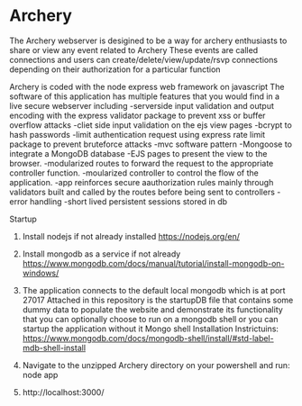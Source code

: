# Archery
The Archery webserver is desigined to be a way for archery enthusiasts to share or view any event related to Archery
These events are called connections and users can create/delete/view/update/rsvp connections depending on their authorization for a particular function

Archery is coded with the node express web framework on javascript
The software of this application has multiple features that you would find in a live secure webserver including
-serverside input validation and output encoding with the express validator package to prevent xss or buffer overflow attacks
-cliet side input validation on the ejs view pages
-bcrypt to hash passwords
-limit authentication request using express rate limit package to prevent bruteforce attacks
-mvc software pattern
-Mongoose to integrate a MongoDB database
-EJS pages to present the view to the browser.
-modularized routes to forward the request to the appropriate controller function.
-moularized controller to control the flow of the application.
-app reinforces secure aauthorization rules mainly through validators built and called by the routes before being sent to controllers
-error handling
-short lived persistent sessions stored in db


Startup
1. Install nodejs if not already installed
   https://nodejs.org/en/
  
2. Install mongodb as a service if not already
   https://www.mongodb.com/docs/manual/tutorial/install-mongodb-on-windows/
   
3. The application connects to the default local mongodb which is at port 27017
   Attached in this repository is the startupDB file that contains some dummy data to populate the website and demonstrate its functionality that you can optionally      choose to run on a mongodb shell or you can startup the application without it
   Mongo shell Installation Instrictuins: 
   https://www.mongodb.com/docs/mongodb-shell/install/#std-label-mdb-shell-install
   
4. Navigate to the unzipped Archery directory on your powershell and run:
   node app
   
5. http://localhost:3000/


